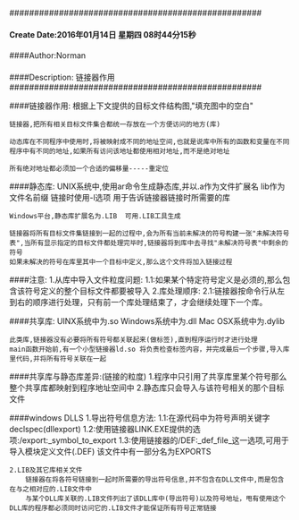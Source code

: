 ###################################################
#### Create Date:2016年01月14日 星期四 08时44分15秒
####
####Author:Norman
####
####Description: 链接器作用
###################################################

####链接器作用:
    根据上下文提供的目标文件结构图,"填充图中的空白"

    链接器,把所有相关目标文件集合都统一存放在一个方便访问的地方(库)

    动态库在不同程序中使用时,将被映射成不同的地址空间,也就是说库中所有的函数和变量在不同程序中有不同的地址,如果所有访问该地址都使用相对地址,而不是绝对地址

    所有绝对地址都必须加一个合适的偏移量-----重定位


####静态库:
    UNIX系统中,使用ar命令生成静态库,并以.a作为文件扩展名  lib作为文件名前缀
    链接时使用-l选项  用于告诉链接器链接时所需要的库

    Windows平台,静态库扩展名为.LIB  可用.LIB工具生成

    链接器将所有目标文件集链接到一起的过程中,会为所有当前未解决的符号构建一张"未解决符号表",当所有显示指定的目标文件都处理完毕时,链接器将到库中去寻找"未解决符号表"中剩余的符号
    如果未解决的符号在库里其中一个目标中定义,那么这个文件将加入链接过程

####注意:
    1.从库中导入文件粒度问题:
        1.1:如果某个特定符号定义是必须的,那么包含该符号定义的整个目标文件都要被导入
    2.库处理顺序:
        2.1:链接器按命令行从左到右的顺序进行处理，只有前一个库处理结束了，才会继续处理下一个库。

####共享库:
    UINX系统中为.so
    Windows系统中为.dll
    Mac OSX系统中为.dylib

    此类库,链接器没有必要将所有符号都关联起来(做标签),直到程序运行时才进行处理
    main函数开始前,有一个小型链接器ld.so 将负责检查标签内容，并完成最后一个步骤,导入库里代码,并将所有符号关联在一起


####共享库与静态库差异:(链接的粒度)
    1.程序中只引用了共享库里某个符号那么整个共享库都映射到程序地址空间中
    2.静态库只会导入与该符号相关的那个目标文件
    

####windows DLLS
    1.导出符号信息方法:
        1.1:在源代码中为符号声明关键字 declspec(dllexport)
        1.2:使用链接器LINK.EXE提供的选项:/export:_symbol_to_export
        1.3:使用链接器的/DEF:_def_file_这一选项,可用于导入模块定义文件(.DEF) 该文件中有一部分名为EXPORTS

    2.LIB及其它库相关文件
        链接器在将各符号链接到一起时所需要的导出符号信息,并不包含在DLL文件中,而是包含在与之相对应的.LIB文件中
        与某个DLL库关联的.LIB文件列出了该DLL库中(导出符号)以及符号地址，甩有使用这个DLL库的程序都必须同时访问它的.LIB文件才能保证所有符号正常链接

        
